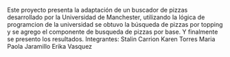 Este proyecto presenta la adaptación de un buscador de pizzas desarrollado por la Universidad de Manchester, utilizando la lógica de programcion de la universidad se obtuvo la búsqueda de pizzas por topping y se agrego el componente de busqueda de pizzas por base. Y finalmente se presento los resultados. 
Integrantes:
Stalin Carrion
Karen Torres
Maria Paola Jaramillo
Erika Vasquez
